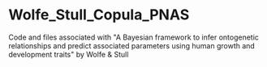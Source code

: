 # Wolfe_Stull_Copula_PNAS
Code and files associated with "A Bayesian framework to infer ontogenetic relationships and predict associated parameters using human growth and development traits" by Wolfe &amp; Stull
